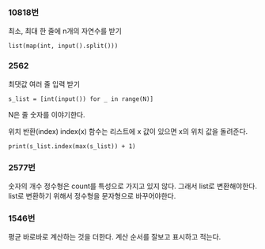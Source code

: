 ### **10818번**
최소, 최대 
한 줄에 n개의 자연수를 받기
```
list(map(int, input().split()))
```
### **2562**
최댓값
여러 줄 입력 받기
```
s_list = [int(input()) for _ in range(N)]
```
N은 줄 숫자를 이야기한다.

위치 반환(index)
index(x) 함수는 리스트에 x 값이 있으면 x의 위치 값을 돌려준다.
```
print(s_list.index(max(s_list)) + 1)
```

### **2577번**
숫자의 개수
정수형은 count를 특성으로 가지고 있지 않다. 그래서 list로 변환해야한다.
list로 변환하기 위해서 정수형을 문자형으로 바꾸어야한다.

### 1546번
평균
바로바로 계산하는 것을 더한다.
계산 순서를 잘보고 표시하고 적는다.
